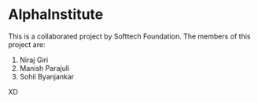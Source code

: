# AlphaInstitute

This is a collaborated project by Softtech Foundation. The members of this project are:

1. Niraj Giri
2. Manish Parajuli
3. Sohil Byanjankar

XD
